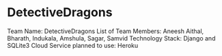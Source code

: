 # DetectiveDragons
Team Name: DetectiveDragons
List of Team Members: Aneesh Aithal, Bharath, Indukala, Amshula, Sagar, Samvid
Technology Stack: Django and SQLite3
Cloud Service planned to use:  Heroku
